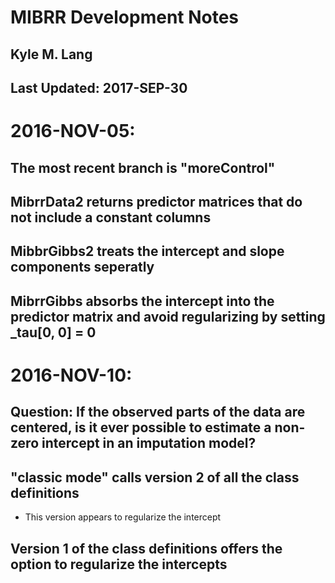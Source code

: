 # MIBRR Development Notes
## Kyle M. Lang
## Last Updated: 2017-SEP-30

# 2016-NOV-05:
## The most recent branch is "moreControl"

## MibrrData2 returns predictor matrices that do not include a constant columns

## MibbrGibbs2 treats the intercept and slope components seperatly

## MibrrGibbs absorbs the intercept into the predictor matrix and avoid regularizing by setting _tau[0, 0] = 0

# 2016-NOV-10:
## Question: If the observed parts of the data are centered, is it ever possible to estimate a non-zero intercept in an imputation model?

## "classic mode" calls version 2 of all the class definitions

- This version appears to regularize the intercept

## Version 1 of the class definitions offers the option to regularize the intercepts

